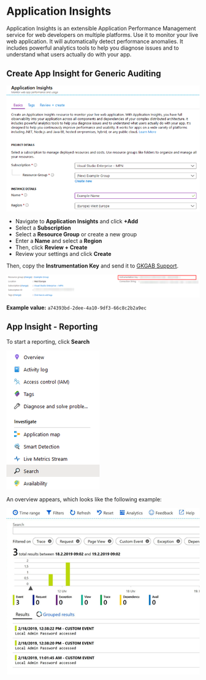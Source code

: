 # Application Insights

Application Insights is an extensible Application Performance Management service for web developers on multiple platforms. Use it to monitor your live web application. It will automatically detect performance anomalies. It includes powerful analytics tools to help you diagnose issues and to understand what users actually do with your app.

## Create App Insight for Generic Auditing

![](<../../.gitbook/assets/image (10).png>)

* Navigate to **Application Insights** and click **+Add**
* Select a **Subscription**
* Select a **Resource Group** or create a new group
* Enter a **Name** and select a **Region**
* Then, click **Review + Create**
* Review your settings and click **Create**

Then, copy the **Instrumentation Key** and send it to [GKGAB Support](mailto:support@glueckkanja-gab.com).

![](<../../.gitbook/assets/image (20) (1).png>)

**Example value:** `a74393bd-2dee-4a10-9df3-66c8c2b2a9ec`

## App Insight - Reporting

To start a reporting, click **Search**

![](<../../.gitbook/assets/image (18) (1).png>)

An overview appears, which looks like the following example:

![](<../../.gitbook/assets/image (17) (1).png>)
